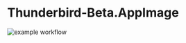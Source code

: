 # Thunderbird-Beta.AppImage

![example workflow](https://github.com/nx-appbuild-hub/Thunderbird-Beta.AppImage//actions/workflows/makefile.yml/badge.svg)
